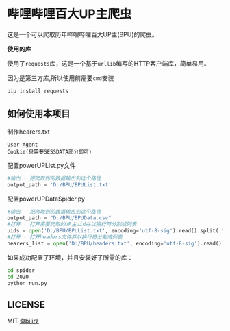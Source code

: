 # 哔哩哔哩百大UP主爬虫
这是一个可以爬取历年哔哩哔哩百大UP主(BPU)的爬虫。

**使用的库**

使用了`requests`库，这是一个基于`urllib`编写的HTTP客户端库，简单易用。

因为是第三方库,所以使用前需要`cmd`安装

`pip install requests`

## 如何使用本项目

制作hearers.txt

```
User-Agent
Cookie(只需要SESSDATA部分即可)
```

配置powerUPList.py文件
```python
#输出 · 把爬取到的数据输出到这个路径
output_path = 'D:/BPU/BPUList.txt'
```

配置powerUPDataSpider.py
```python
#输出 · 把爬取到的数据输出到这个路径
output_path = "D:/BPU/BPUData.csv"
#打开 · 打开需要爬取的UP主uid并以换行符分割成列表
uids = open('D:/BPU/BPUList.txt', encoding='utf-8-sig').read().split('\n')
#打开 · 打开headers文件并以换行符分割成列表
hearers_list = open('D:/BPU/headers.txt', encoding='utf-8-sig').read().split('\n')
```

如果成功配置了环境，并且安装好了所需的库：

```bash
cd spider
cd 2020
python run.py
```

## LICENSE

MIT [©bilirz](https://github.com/bilirz)
